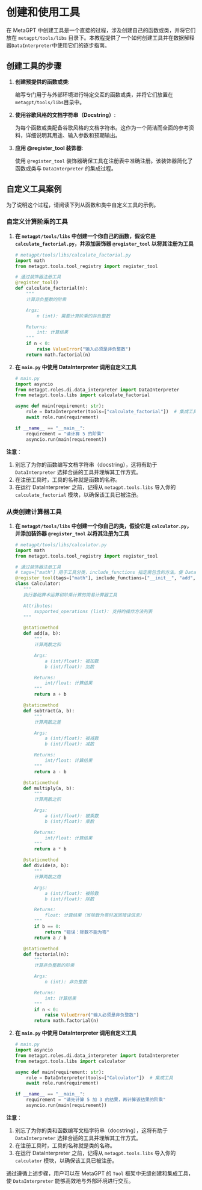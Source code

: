 # 创建和使用工具

在 MetaGPT 中创建工具是一个直接的过程，涉及创建自己的函数或类，并将它们放在 `metagpt/tools/libs` 目录下。本教程提供了一个如何创建工具并在数据解释器`DataInterpreter`中使用它们的逐步指南。

## 创建工具的步骤

1. **创建预提供的函数或类**:

   编写专门用于与外部环境进行特定交互的函数或类，并将它们放置在`metagpt/tools/libs`目录中。

2. **使用谷歌风格的文档字符串（Docstring）**:

   为每个函数或类配备谷歌风格的文档字符串。这作为一个简洁而全面的参考资料，详细说明其用途、输入参数和预期输出。

3. **应用 @register_tool 装饰器**:

   使用 `@register_tool` 装饰器确保工具在注册表中准确注册。该装饰器简化了函数或类与 `DataInterpreter` 的集成过程。

## 自定义工具案例

为了说明这个过程，请阅读下列从函数和类中自定义工具的示例。

### 自定义计算阶乘的工具

1.  **在 `metagpt/tools/libs` 中创建一个你自己的函数，假设它是 `calculate_factorial.py`，并添加装饰器 `@register_tool` 以将其注册为工具**

    ```python
    # metagpt/tools/libs/calculate_factorial.py
    import math
    from metagpt.tools.tool_registry import register_tool

    # 通过装饰器注册工具
    @register_tool()
    def calculate_factorial(n):
        """
        计算非负整数的阶乘

        Args:
            n (int): 需要计算阶乘的非负整数

        Returns:
            int: 计算结果
        """
        if n < 0:
            raise ValueError("输入必须是非负整数")
        return math.factorial(n)
    ```

2. **在 `main.py` 中使用 DataInterpreter 调用自定义工具**

    ```python
    # main.py
    import asyncio
    from metagpt.roles.di.data_interpreter import DataInterpreter
    from metagpt.tools.libs import calculate_factorial

    async def main(requirement: str):
        role = DataInterpreter(tools=["calculate_factorial"])  # 集成工具
        await role.run(requirement)

    if __name__ == "__main__":
        requirement = "请计算 5 的阶乘"
        asyncio.run(main(requirement))
    ```

**注意**：

1. 别忘了为你的函数编写文档字符串（docstring），这将有助于 `DataInterpreter` 选择合适的工具并理解其工作方式。
2. 在注册工具时，工具的名称就是函数的名称。
3. 在运行 DataInterpreter 之前，记得从 `metagpt.tools.libs` 导入你的 `calculate_factorial` 模块，以确保该工具已被注册。

### 从类创建计算器工具

1. **在 `metagpt/tools/libs` 中创建一个你自己的类，假设它是 `calculator.py`，并添加装饰器 `@register_tool` 以将其注册为工具**

   ```python
   # metagpt/tools/libs/calculator.py
   import math
   from metagpt.tools.tool_registry import register_tool

   # 通过装饰器注册工具
   # tags=["math"] 用于工具分类，include_functions 指定需包含的方法，使 DataInterpreter 能正确识别和使用工具
   @register_tool(tags=["math"], include_functions=["__init__", "add", "subtract", "multiply", "divide", "factorial"])
   class Calculator:
      """
      执行基础算术运算和阶乘计算的简易计算器工具

      Attributes:
          supported_operations (list): 支持的操作方法列表
      """

      @staticmethod
      def add(a, b):
          """
          计算两数之和

          Args:
              a (int/float): 被加数
              b (int/float): 加数

          Returns:
              int/float: 计算结果
          """
          return a + b

      @staticmethod
      def subtract(a, b):
          """
          计算两数之差

          Args:
              a (int/float): 被减数
              b (int/float): 减数

          Returns:
              int/float: 计算结果
          """
          return a - b

      @staticmethod
      def multiply(a, b):
          """
          计算两数之积

          Args:
              a (int/float): 被乘数
              b (int/float): 乘数

          Returns:
              int/float: 计算结果
          """
          return a * b

      @staticmethod
      def divide(a, b):
          """
          计算两数之商

          Args:
              a (int/float): 被除数
              b (int/float): 除数

          Returns:
              float: 计算结果（当除数为零时返回错误信息）
          """
          if b == 0:
              return "错误：除数不能为零"
          return a / b

      @staticmethod
      def factorial(n):
          """
          计算非负整数的阶乘

          Args:
              n (int): 非负整数

          Returns:
              int: 计算结果
          """
          if n < 0:
              raise ValueError("输入必须是非负整数")
          return math.factorial(n)
   ```

2. **在 `main.py` 中使用 DataInterpreter 调用自定义工具**

   ```python
   # main.py
   import asyncio
   from metagpt.roles.di.data_interpreter import DataInterpreter
   from metagpt.tools.libs import calculator

   async def main(requirement: str):
       role = DataInterpreter(tools=["Calculator"])  # 集成工具
       await role.run(requirement)

   if __name__ == "__main__":
       requirement = "请先计算 5 加 3 的结果，再计算该结果的阶乘"
       asyncio.run(main(requirement))
   ```

**注意**：

1. 别忘了为你的类和函数编写文档字符串（docstring），这将有助于 `DataInterpreter` 选择合适的工具并理解其工作方式。
2. 在注册工具时，工具的名称就是类的名称。
3. 在运行 DataInterpreter 之前，记得从 `metagpt.tools.libs` 导入你的 `calculator` 模块，以确保该工具已被注册。

通过遵循上述步骤，用户可以在 MetaGPT 的 `Tool` 框架中无缝创建和集成工具，使 `DataInterpreter` 能够高效地与外部环境进行交互。
